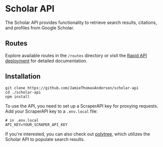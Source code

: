 # Scholar API

The Scholar API provides functionality to retrieve search results, citations, and profiles from Google Scholar.

## Routes

Explore available routes in the `/routes` directory or visit the [Rapid API deployment](https://rapidapi.com/JamieThomasAnderson/api/scholar-api2) for detailed documentation.

## Installation

```
git clone https://github.com/JamieThomasAnderson/scholar-api
cd ./scholar-api
npm install
```

To use the API, you need to set up a ScraperAPI key for proxying requests. Add your ScraperAPI key to a `.env.local` file:

```
# in .env.local
API_KEY=YOUR_SCRAPER_API_KEY
```

If you're interested, you can also check out [polytree](https://github.com/JamieThomasAnderson/polytree), which utilizes the Scholar API to populate search results.
